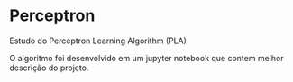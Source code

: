 # Perceptron
Estudo do Perceptron Learning Algorithm (PLA)

O algoritmo foi desenvolvido em um jupyter notebook que contem melhor descrição do projeto.
